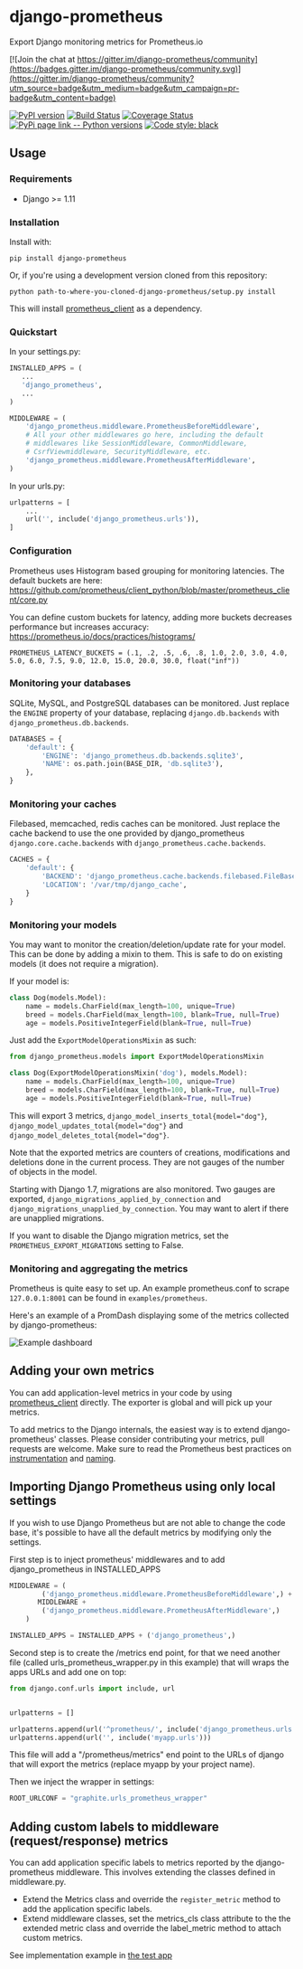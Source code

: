 # django-prometheus
Export Django monitoring metrics for Prometheus.io

[![Join the chat at https://gitter.im/django-prometheus/community](https://badges.gitter.im/django-prometheus/community.svg)](https://gitter.im/django-prometheus/community?utm_source=badge&utm_medium=badge&utm_campaign=pr-badge&utm_content=badge)

[![PyPI version](https://badge.fury.io/py/django-prometheus.svg)](http://badge.fury.io/py/django-prometheus)
[![Build Status](https://travis-ci.org/korfuri/django-prometheus.svg?branch=master)](https://travis-ci.org/korfuri/django-prometheus)
[![Coverage Status](https://coveralls.io/repos/github/korfuri/django-prometheus/badge.svg?branch=master)](https://coveralls.io/github/korfuri/django-prometheus?branch=master)
[![PyPi page link -- Python versions](https://img.shields.io/pypi/pyversions/django-prometheus.svg)](https://pypi.python.org/pypi/django-prometheus)
[![Code style: black](https://img.shields.io/badge/code%20style-black-000000.svg)](https://github.com/psf/black)

## Usage

### Requirements

* Django >= 1.11

### Installation

Install with:

```shell
pip install django-prometheus
```

Or, if you're using a development version cloned from this repository:

```shell
python path-to-where-you-cloned-django-prometheus/setup.py install
```

This will install [prometheus_client](https://github.com/prometheus/client_python) as a dependency.

### Quickstart

In your settings.py:

```python
INSTALLED_APPS = (
   ...
   'django_prometheus',
   ...
)

MIDDLEWARE = (
    'django_prometheus.middleware.PrometheusBeforeMiddleware',
    # All your other middlewares go here, including the default
    # middlewares like SessionMiddleware, CommonMiddleware,
    # CsrfViewmiddleware, SecurityMiddleware, etc.
    'django_prometheus.middleware.PrometheusAfterMiddleware',
)
```

In your urls.py:

```python
urlpatterns = [
    ...
    url('', include('django_prometheus.urls')),
]
```

### Configuration
Prometheus uses Histogram based grouping for monitoring latencies. The default
buckets are here: https://github.com/prometheus/client_python/blob/master/prometheus_client/core.py

You can define custom buckets for latency, adding more buckets decreases performance but
increases accuracy: https://prometheus.io/docs/practices/histograms/

```
PROMETHEUS_LATENCY_BUCKETS = (.1, .2, .5, .6, .8, 1.0, 2.0, 3.0, 4.0, 5.0, 6.0, 7.5, 9.0, 12.0, 15.0, 20.0, 30.0, float("inf"))
```

### Monitoring your databases

SQLite, MySQL, and PostgreSQL databases can be monitored. Just
replace the `ENGINE` property of your database, replacing
`django.db.backends` with `django_prometheus.db.backends`.

```python
DATABASES = {
    'default': {
        'ENGINE': 'django_prometheus.db.backends.sqlite3',
        'NAME': os.path.join(BASE_DIR, 'db.sqlite3'),
    },
}
```

### Monitoring your caches

Filebased, memcached, redis caches can be monitored. Just replace
the cache backend to use the one provided by django_prometheus
`django.core.cache.backends` with `django_prometheus.cache.backends`.

```python
CACHES = {
    'default': {
        'BACKEND': 'django_prometheus.cache.backends.filebased.FileBasedCache',
        'LOCATION': '/var/tmp/django_cache',
    }
}
```

### Monitoring your models

You may want to monitor the creation/deletion/update rate for your
model. This can be done by adding a mixin to them. This is safe to do
on existing models (it does not require a migration).

If your model is:

```python
class Dog(models.Model):
    name = models.CharField(max_length=100, unique=True)
    breed = models.CharField(max_length=100, blank=True, null=True)
    age = models.PositiveIntegerField(blank=True, null=True)
```

Just add the `ExportModelOperationsMixin` as such:

```python
from django_prometheus.models import ExportModelOperationsMixin

class Dog(ExportModelOperationsMixin('dog'), models.Model):
    name = models.CharField(max_length=100, unique=True)
    breed = models.CharField(max_length=100, blank=True, null=True)
    age = models.PositiveIntegerField(blank=True, null=True)
```

This will export 3 metrics, `django_model_inserts_total{model="dog"}`,
`django_model_updates_total{model="dog"}` and
`django_model_deletes_total{model="dog"}`.

Note that the exported metrics are counters of creations,
modifications and deletions done in the current process. They are not
gauges of the number of objects in the model.

Starting with Django 1.7, migrations are also monitored. Two gauges
are exported, `django_migrations_applied_by_connection` and
`django_migrations_unapplied_by_connection`. You may want to alert if
there are unapplied migrations.

If you want to disable the Django migration metrics, set the
`PROMETHEUS_EXPORT_MIGRATIONS` setting to False.

### Monitoring and aggregating the metrics

Prometheus is quite easy to set up. An example prometheus.conf to
scrape `127.0.0.1:8001` can be found in `examples/prometheus`.

Here's an example of a PromDash displaying some of the metrics
collected by django-prometheus:

![Example dashboard](https://raw.githubusercontent.com/korfuri/django-prometheus/master/examples/django-promdash.png)

## Adding your own metrics

You can add application-level metrics in your code by using
[prometheus_client](https://github.com/prometheus/client_python)
directly. The exporter is global and will pick up your metrics.

To add metrics to the Django internals, the easiest way is to extend
django-prometheus' classes. Please consider contributing your metrics,
pull requests are welcome. Make sure to read the Prometheus best
practices on
[instrumentation](http://prometheus.io/docs/practices/instrumentation/)
and [naming](http://prometheus.io/docs/practices/naming/).

## Importing Django Prometheus using only local settings

If you wish to use Django Prometheus but are not able to change
the code base, it's possible to have all the default metrics by
modifying only the settings.

First step is to inject prometheus' middlewares and to add
django_prometheus in INSTALLED_APPS

```python
MIDDLEWARE = (
        ('django_prometheus.middleware.PrometheusBeforeMiddleware',) +
       MIDDLEWARE +
        ('django_prometheus.middleware.PrometheusAfterMiddleware',)
    )

INSTALLED_APPS = INSTALLED_APPS + ('django_prometheus',)
```

Second step is to create the /metrics end point, for that we need
another file (called urls_prometheus_wrapper.py in this example) that
will wraps the apps URLs and add one on top:

```python
from django.conf.urls import include, url


urlpatterns = []

urlpatterns.append(url('^prometheus/', include('django_prometheus.urls')))
urlpatterns.append(url('', include('myapp.urls')))
```

This file will add a "/prometheus/metrics" end point to the URLs of django
that will export the metrics (replace myapp by your project name).

Then we inject the wrapper in settings:

```python
ROOT_URLCONF = "graphite.urls_prometheus_wrapper"
```

## Adding custom labels to middleware (request/response) metrics

You can add application specific labels to metrics reported by the django-prometheus middleware.
This involves extending the classes defined in middleware.py.

* Extend the Metrics class and override the `register_metric` method to add the application specific labels.
* Extend middleware classes, set the metrics_cls class attribute to the the extended metric class and override the label_metric method to attach custom metrics.

See implementation example in [the test app](django_prometheus/tests/end2end/testapp/test_middleware_custom_labels.py#L19-L46)